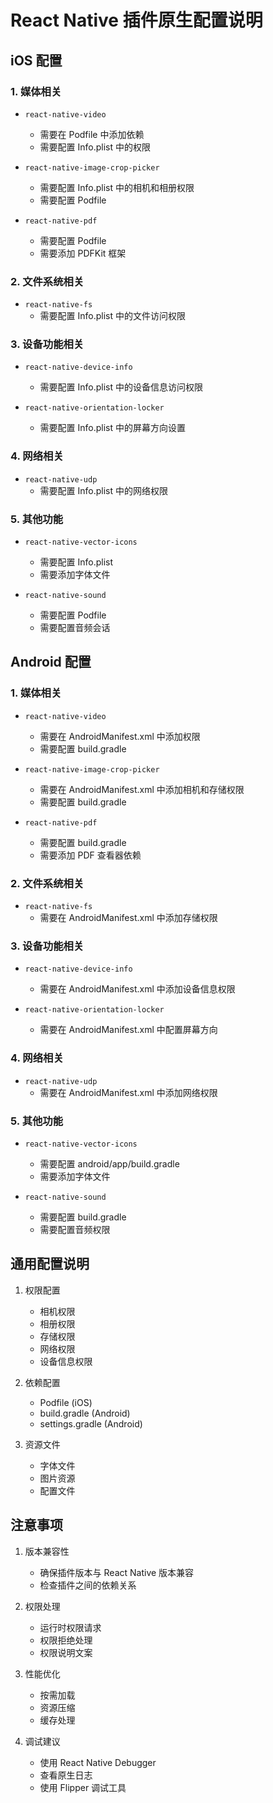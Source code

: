 # React Native 插件原生配置说明

## iOS 配置

### 1. 媒体相关
- `react-native-video`
  - 需要在 Podfile 中添加依赖
  - 需要配置 Info.plist 中的权限

- `react-native-image-crop-picker`
  - 需要配置 Info.plist 中的相机和相册权限
  - 需要配置 Podfile

- `react-native-pdf`
  - 需要配置 Podfile
  - 需要添加 PDFKit 框架

### 2. 文件系统相关
- `react-native-fs`
  - 需要配置 Info.plist 中的文件访问权限

### 3. 设备功能相关
- `react-native-device-info`
  - 需要配置 Info.plist 中的设备信息访问权限

- `react-native-orientation-locker`
  - 需要配置 Info.plist 中的屏幕方向设置

### 4. 网络相关
- `react-native-udp`
  - 需要配置 Info.plist 中的网络权限

### 5. 其他功能
- `react-native-vector-icons`
  - 需要配置 Info.plist
  - 需要添加字体文件

- `react-native-sound`
  - 需要配置 Podfile
  - 需要配置音频会话

## Android 配置

### 1. 媒体相关
- `react-native-video`
  - 需要在 AndroidManifest.xml 中添加权限
  - 需要配置 build.gradle

- `react-native-image-crop-picker`
  - 需要在 AndroidManifest.xml 中添加相机和存储权限
  - 需要配置 build.gradle

- `react-native-pdf`
  - 需要配置 build.gradle
  - 需要添加 PDF 查看器依赖

### 2. 文件系统相关
- `react-native-fs`
  - 需要在 AndroidManifest.xml 中添加存储权限

### 3. 设备功能相关
- `react-native-device-info`
  - 需要在 AndroidManifest.xml 中添加设备信息权限

- `react-native-orientation-locker`
  - 需要在 AndroidManifest.xml 中配置屏幕方向

### 4. 网络相关
- `react-native-udp`
  - 需要在 AndroidManifest.xml 中添加网络权限

### 5. 其他功能
- `react-native-vector-icons`
  - 需要配置 android/app/build.gradle
  - 需要添加字体文件

- `react-native-sound`
  - 需要配置 build.gradle
  - 需要配置音频权限

## 通用配置说明

1. 权限配置
   - 相机权限
   - 相册权限
   - 存储权限
   - 网络权限
   - 设备信息权限

2. 依赖配置
   - Podfile (iOS)
   - build.gradle (Android)
   - settings.gradle (Android)

3. 资源文件
   - 字体文件
   - 图片资源
   - 配置文件

## 注意事项

1. 版本兼容性
   - 确保插件版本与 React Native 版本兼容
   - 检查插件之间的依赖关系

2. 权限处理
   - 运行时权限请求
   - 权限拒绝处理
   - 权限说明文案

3. 性能优化
   - 按需加载
   - 资源压缩
   - 缓存处理

4. 调试建议
   - 使用 React Native Debugger
   - 查看原生日志
   - 使用 Flipper 调试工具 